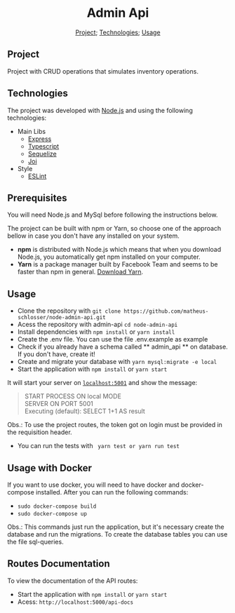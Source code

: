 <h1 align="center">Admin Api</h1>

<p align="center">
  <a href="#-project">Project</a>;
  <a href="#-technologies">Technologies</a>;
  <a href="#-usage">Usage</a>
</p>

## Project

Project with CRUD operations that simulates inventory operations.

## Technologies

The project was developed with [Node.js](https://nodejs.org/en/download) and using the following technologies:

- Main Libs
  - [Express](https://expressjs.com)
  - [Typescript](https://www.typescriptlang.org/)
  - [Sequelize](https://sequelize.org/master/identifiers.html)
  - [Joi](https://joi.dev/api/?v=17.4.0)
- Style
  - [ESLint](https://eslint.org)

## Prerequisites

You will need Node.js and MySql before following the instructions below.

The project can be built with npm or Yarn, so choose one of the approach bellow in case you don't have any installed on your system.

- **npm** is distributed with Node.js which means that when you download Node.js, you automatically get npm installed on your computer.
- **Yarn** is a package manager built by Facebook Team and seems to be faster than npm in general. [Download Yarn](https://yarnpkg.com/en/docs/install).

## Usage

- Clone the repository with `git clone https://github.com/matheus-schlosser/node-admin-api.git`
- Acess the repository with admin-api `cd node-admin-api`
- Install dependencies with `npm install` or `yarn install`
- Create the .env file. You can use the file .env.example as example 
- Check if you already have a schema called ** admin_api ** on database. If you don't have, create it! 
- Create and migrate your database with `yarn mysql:migrate -e local`
- Start the application with `npm install` or `yarn start`

It will start your server on [`localhost:5001`](http://localhost:5001) and show the message:

> START PROCESS ON local MODE  
> SERVER ON PORT 5001  
> Executing (default): SELECT 1+1 AS result

Obs.: To use the project routes, the token got on login must be provided in the requisition header.

- You can run the tests with ` yarn test or yarn run test` 

## Usage with Docker

If you want to use docker, you will need to have docker and docker-compose installed. 
After you can run the following commands:

- `sudo docker-compose build`
- `sudo docker-compose up`

Obs.: This commands just run the application, but it's necessary create the database and run the migrations.
To create the database tables you can use the file sql-queries.

## Routes Documentation

To view the documentation of the API routes: 
   
- Start the application with `npm install` or `yarn start`
- Acess: `http://localhost:5000/api-docs`
